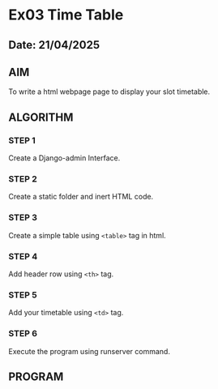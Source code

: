 # Ex03 Time Table
## Date: 21/04/2025

## AIM
To write a html webpage page to display your slot timetable.

## ALGORITHM
### STEP 1
Create a Django-admin Interface.

### STEP 2
Create a static folder and inert HTML code.

### STEP 3
Create a simple table using ```<table>``` tag in html.

### STEP 4
Add header row using ```<th>``` tag.

### STEP 5
Add your timetable using ```<td>``` tag.

### STEP 6
Execute the program using runserver command.

## PROGRAM

<!DOCTYPE html>
<html>
<head>
    <title>SLOT TIME TABLE - John Wilfred Thomas J W , reg no:212224040141</title>
    <style>
        table {
            border-collapse: collapse;
            width: 80%;
            margin: 5px auto;
        }

        table + table {
            margin-top: 20px;
        }

        th, td {
            border: 5px solid Black;
            text-align: center;
            padding: 8px;
        }

        img {
            width: 100%;
            height: 15%;
        }

        .center-text {
            text-align: center;
        }
        
        strong {
            font-weight: bold;
            font-size: 30px;
        }
    </style>
</head>
<body>
    <img src="logo.png">
    <div class="center-text">
        <p><strong>SLOT TIME TABLE - JOHN WILFRED THOMAS J W (212224040141) </strong></p>
    </div>
    <table>
        <tr>
            <th colspan="1" bgcolor="Yellow">Day/Time</th>
            <th colspan="1" bgcolor="Yellow">Monday</th>
            <th colspan="1" bgcolor="Yellow">Tuesday</th>
            <th colspan="1" bgcolor="Yellow">Wednesday</th>
            <th colspan="1" bgcolor="Yellow">Thursday</th>
            <th colspan="1" bgcolor="Yellow">Friday</th>
        </tr>
        <tr>
            <th colspan="1" bgcolor="Yellow">8-10</th>
            <th colspan="3" bgcolor="Cyan">FREE SLOT</th>
            <th colspan="2" bgcolor="Cyan">UI UX</th>
        </tr>
        <tr>
            <th colspan="1" bgcolor="Yellow">10-12</th>
            <th colspan="1" bgcolor="Cyan">WEB</th>
            <th colspan="1" bgcolor="Cyan">PY</th>
            <th colspan="1" bgcolor="Cyan">WEB</th>
            <th colspan="1" bgcolor="Cyan">REASONING</th>
            <th colspan="1" bgcolor="Cyan">BEEE</th>
        </tr>
        <tr>
            <th colspan="1" bgcolor="Yellow">12-1</th>
            <th colspan="5" bgcolor="Cyan">LUNCH</th>
        </tr>
        <tr>
            <th colspan="1" bgcolor="Yellow">1-3</th>
            <th colspan="1" bgcolor="Cyan">CN</th>
            <th colspan="1" bgcolor="Cyan">BLOCKCHAIN</th>
            <th colspan="1" bgcolor="Cyan">MENTOR MEET</th>
            <th colspan="1" bgcolor="Cyan">BEEE</th>
            <th colspan="1" bgcolor="Cyan">PY</th>
        </tr>
        </tr>
    </table>

    <table>
        <tr>
            <th colspan="1" bgcolor="White">S. No.</th>
            <th colspan="1" bgcolor="White">Subject Code</th>
            <th colspan="2" bgcolor="White">Subject Name</th>
        </tr>
        <tr>
            <th colspan="1" bgcolor="White">1.</th>
            <th colspan="1" bgcolor="White">19AI41</th>
            <th colspan="2" bgcolor="White">Fundamentals of Web Application Development(WEB)</th>
        </tr>
        <tr>
            <th colspan="1" bgcolor="White">2.</th>
            <th colspan="1" bgcolor="White">19AL301</th>
            <th colspan="2" bgcolor="White">Python Programming(PY)</th>        
        </tr>
        <tr>
            <th colspan="1" bgcolor="White">3.</th>
            <th colspan="1" bgcolor="White">19AL547</th>
            <th colspan="2" bgcolor="White">BLOCKCHAIN FOR BUSINESS(BLOCKCHAIN)</th> 
        </tr>
        <tr>
            <th colspan="1" bgcolor="White">4.</th>
            <th colspan="1" bgcolor="White">19EE305</th>
            <th colspan="2" bgcolor="White">BASIC ELECTRICAL,ELECTRONCS AND MEASUREMENT(BEEE)</th> 
        </tr>
        <tr>
            <th colspan="1" bgcolor="White">5.</th>
            <th colspan="1" bgcolor="White">19CS549</th>
            <th colspan="2" bgcolor="White">UI AND UX DESIGNS(UI UX)</th> 
        </tr>
        <tr>
            <th colspan="1" bgcolor="White">6.</th>
            <th colspan="1" bgcolor="White">19CS406</th>
            <th colspan="2" bgcolor="White">COMPUTER NETWORKS(CN)</th> 
        </tr>
        <tr>
            <th colspan="1" bgcolor="White">7.</th>
            <th colspan="1" bgcolor="White">19EY709</th>
            <th colspan="2" bgcolor="White">REASONING ABILITY(REASONING)</th> 
        </tr>
        <tr>
            <th colspan="1" bgcolor="White">8.</th>
            <th colspan="1" bgcolor="White">ECA-M</th>
            <th colspan="2" bgcolor="White">MENTOR MEET(MENTOR)</th> 
        </tr>
    </table>
</body>
</html>

## OUTPUT
![image](https://github.com/user-attachments/assets/521102d3-fe2c-45e9-942d-3714e83c3d7f)


## RESULT
The program for creating slot timetable using basic HTML tags is executed successfully.
